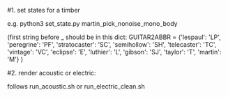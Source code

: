 #1. set states for a timber

e.g. python3 set_state.py martin_pick_nonoise_mono_body

(first string before _ should be in this dict:
GUITAR2ABBR = {'lespaul': 'LP', 'peregrine': 'PF', 'stratocaster': 'SC', 'semihollow': 'SH',
               'telecaster': 'TC', 'vintage': 'VC', 'eclipse': 'E',
               'luthier': 'L', 'gibson': 'SJ', 'taylor': 'T', 'martin': 'M'}
)


#2. render acoustic or electric:
 
follows run_acoustic.sh or run_electric_clean.sh
